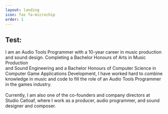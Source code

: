 ```yaml
---
layout: landing
icon: fas fa-microchip
order: 1
---
```


Test:
---
I am an Audio Tools Programmer with a 10-year career in music production <br>and sound design. Completing a Bachelor Honours of Arts in Music Production <br>and Sound Engineering and a Bachelor Honours of Computer Science in <br>Computer Game Applications Development, I have worked hard to combine <br>knowledge in music and code to fill the role of an Audio Tools Programmer <br>in the games industry.<br><br>Currently, I am also one of the co-founders and company directors at <br>Studio Catloaf, where I work as a producer, audio programmer, and sound <br>designer and composer.
